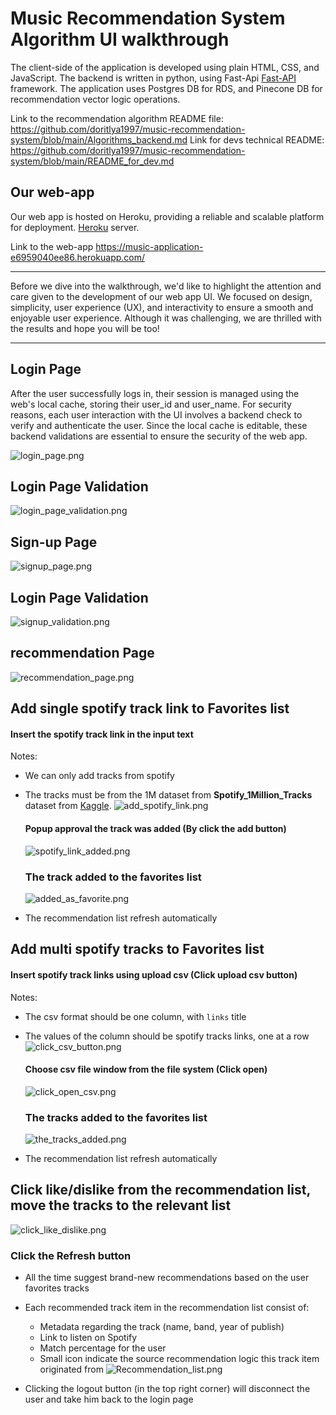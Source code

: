 # Music Recommendation System Algorithm UI walkthrough 

The client-side of the application is developed using plain HTML, CSS, and JavaScript.
The backend is written in python, using Fast-Api [Fast-API](https://fastapi.tiangolo.com/) framework. 
The application uses Postgres DB for RDS, and Pinecone DB for recommendation vector logic operations.

Link to the recommendation algorithm README file: https://github.com/doritlya1997/music-recommendation-system/blob/main/Algorithms_backend.md
Link for devs technical README: https://github.com/doritlya1997/music-recommendation-system/blob/main/README_for_dev.md

## Our web-app
Our web app is hosted on Heroku, providing a reliable and scalable platform for deployment. [Heroku](https://dashboard.heroku.com/)  server.

Link to the web-app https://music-application-e6959040ee86.herokuapp.com/
 ____
Before we dive into the walkthrough, we'd like to highlight the attention and care given to the development of our web app UI. We focused on design, simplicity, user experience (UX), and interactivity to ensure a smooth and enjoyable user experience. Although it was challenging, we are thrilled with the results and hope you will be too!
____


## Login Page
After the user successfully logs in, their session is managed using the web's local cache, storing their user_id and user_name. For security reasons, each user interaction with the UI involves a backend check to verify and authenticate the user. Since the local cache is editable, these backend validations are essential to ensure the security of the web app.

![login_page.png](https://github.com/doritlya1997/music-recommendation-system/assets/64167336/a80e8788-2616-4794-bab8-0a5b3f4e8996)

## Login Page Validation
![login_page_validation.png](https://github.com/doritlya1997/music-recommendation-system/assets/64167336/4d89aae5-793c-4309-bea0-68a2315eac89)

## Sign-up Page
![signup_page.png](https://github.com/doritlya1997/music-recommendation-system/assets/64167336/51f4bb43-d9e6-48de-bcef-dc0d2af4fe88)

## Login Page Validation
![signup_validation.png](https://github.com/doritlya1997/music-recommendation-system/assets/64167336/39e5d67b-a432-440b-9e2d-d2a423a1369f)

## recommendation Page 
![recommendation_page.png](https://github.com/doritlya1997/music-recommendation-system/assets/64167336/da148dd8-9bd6-4490-953d-d7c4411917d2)

## Add single spotify track link to Favorites list 

#### Insert the spotify track link in the input text
Notes: 
- We can only add tracks from spotify
- The tracks must be from the 1M dataset from **Spotify_1Million_Tracks** dataset from [Kaggle](https://www.kaggle.com/datasets/amitanshjoshi/spotify-1million-tracks?source=post_page-----5780cabfe194--------------------------------).
![add_spotify_link.png](https://github.com/doritlya1997/music-recommendation-system/assets/64167336/5bdb97d7-3ab7-49ab-a7b3-f01e4fbc680e)

    #### Popup approval the track was added (By click the add button)
    ![spotify_link_added.png](https://github.com/doritlya1997/music-recommendation-system/assets/64167336/3423dd01-11fc-4a6a-bba0-72a19983c602)
    
    ### The track added to the favorites list
    ![added_as_favorite.png](https://github.com/doritlya1997/music-recommendation-system/assets/64167336/c73912d1-747c-4ed2-aab5-41d9e870eb5c)
* The recommendation list refresh automatically

## Add multi spotify tracks to Favorites list 

#### Insert spotify track links using upload csv (Click upload csv button)
Notes: 
- The csv format should be one column, with `links` title
- The values of the column should be spotify tracks links, one at a row
![click_csv_button.png](https://github.com/doritlya1997/music-recommendation-system/assets/64167336/ef21e7eb-f214-4f96-9073-8c0a9db8a136)

    #### Choose csv file window  from the file system (Click open)
    ![click_open_csv.png](https://github.com/doritlya1997/music-recommendation-system/assets/64167336/0646303c-fffb-4dc8-a58f-c4fc9b6782b9)
    
    ### The tracks added to the favorites list
    ![the_tracks_added.png](https://github.com/doritlya1997/music-recommendation-system/assets/64167336/3e59267e-de74-45a2-b5d6-4005ecaeec23)
* The recommendation list refresh automatically 

## Click like/dislike from the recommendation list, move the tracks to the relevant list
![click_like_dislike.png](https://github.com/doritlya1997/music-recommendation-system/assets/64167336/5e41ff67-8ebd-4c4a-9aa0-66fc4f175ae3)

### Click the Refresh button
* All the time suggest brand-new recommendations based on the user favorites tracks
* Each recommended track item in the recommendation list consist of:
  * Metadata regarding the track (name, band, year of publish)
  * Link to listen on Spotify
  * Match percentage for the user
  * Small icon indicate the source recommendation logic this track item originated from
  ![Recommendation_list.png](https://github.com/doritlya1997/music-recommendation-system/assets/64167336/7b3f5ff7-f1d1-407d-bfe0-bf9d0c7ba4a4)


* Clicking the logout button (in the top right corner) will disconnect the user and take him back to the login page